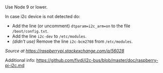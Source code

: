 Use Node 9 or lower.

In case i2c device is not detected do:
- Add the line (or uncomment) `dtparam=i2c_arm=on` to the file `/boot/config.txt`.
- Add the line `i2c-dev` to `/etc/modules`.
- _(didn't use)_ Remove the line `i2c-bcm2708` from `/etc/modules`.

_Source at https://raspberrypi.stackexchange.com/a/56028_

Additional info: https://github.com/fivdi/i2c-bus/blob/master/doc/raspberry-pi-i2c.md
